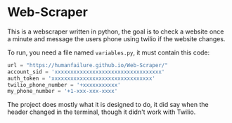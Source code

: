 # Web-Scraper

This is a webscraper written in python, the goal is to check a website once a minute and message the users phone using twilio if the website changes.

To run, you need a file named `variables.py`, it must contain this code:
```python
url = "https://humanfailure.github.io/Web-Scraper/"
account_sid = 'xxxxxxxxxxxxxxxxxxxxxxxxxxxxxxxxxx'
auth_token = 'xxxxxxxxxxxxxxxxxxxxxxxxxxxxxxxx'
twilio_phone_number = '+xxxxxxxxxxx'
my_phone_number = '+1-xxx-xxx-xxxx'
```
The project does mostly what it is designed to do, it did say when the header changed in the terminal, though it didn't work with Twilio.
